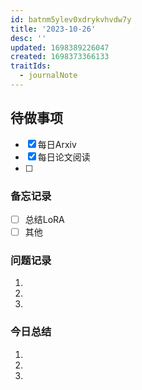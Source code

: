 ```yaml
---
id: batnm5ylev0xdrykvhvdw7y
title: '2023-10-26'
desc: ''
updated: 1698389226047
created: 1698373366133
traitIds:
  - journalNote
---
```

<!--
Based on the journaling method created by Intelligent Change:
- [Intelligent Change: Our Story](https://www.intelligentchange.com/pages/our-story)
- [The Five Minute Journal](https://www.intelligentchange.com/products/the-five-minute-journal)
-->



## 待做事项

- [x]  每日Arxiv
- [x]  每日论文阅读
- [ ]  

### 备忘记录
- [ ] 总结LoRA
- [ ] 其他

### 问题记录

1. 
2.
3.


### 今日总结

1.
2.
3.

